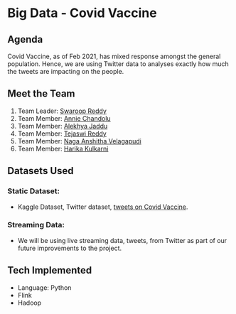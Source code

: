# Big Data - Covid Vaccine

## Agenda

Covid Vaccine, as of Feb 2021, has mixed response amongst the general population. Hence, we are using Twitter data to analyses exactly how much the tweets are impacting on the people.

## Meet the Team

1. Team Leader: [Swaroop Reddy](https://github.com/SwaroopReddyGottigundala)
1. Team Member: [Annie Chandolu]()
1. Team Member: [Alekhya Jaddu](https://github.com/alekhyajaddu)
1. Team Member: [Tejaswi Reddy](https://github.com/Teju2404)
1. Team Member: [Naga Anshitha Velagapudi](https://github.com/anshithavelagapudi)
1. Team Member: [Harika Kulkarni](https://github.com/KHARIKA17)

## Datasets Used

### Static Dataset: 
* Kaggle Dataset, Twitter dataset, [tweets on Covid Vaccine](https://www.kaggle.com/kaushiksuresh147/covidvaccine-tweets).

### Streaming Data:
* We will be using live streaming data, tweets, from Twitter as part of our future improvements to the project.

## Tech Implemented

* Language: Python
* Flink
* Hadoop
